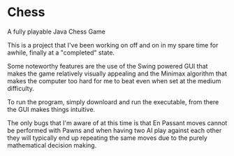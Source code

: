 # Chess
A fully playable Java Chess Game


This is a project that I've been working on off and on in my spare time for awhile, finally at a "completed" state.

Some noteworthy features are the use of the Swing powered GUI that makes the game relatively visually appealing and the Minimax algorithm that makes the computer too hard for me to beat even when set at the medium difficulty. 

To run the program, simply downloard and run the executable, from there the GUI makes things intuitive.

The only bugs that I'm aware of at this time is that En Passant moves cannot be performed with Pawns and when having two AI play against each other they will typically end up repeating the same moves due to the purely mathematical decision making.
